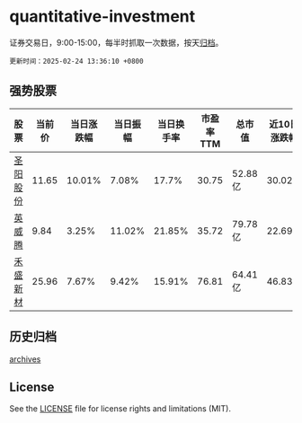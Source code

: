 # quantitative-investment

证券交易日，9:00-15:00，每半时抓取一次数据，按天[归档](archives)。

`更新时间：2025-02-24 13:36:10 +0800`

## 强势股票

|股票|当前价|当日涨跌幅|当日振幅|当日换手率|市盈率TTM|总市值|近10日涨跌幅|
|----|----|----|----|----|----|----|----|
|[圣阳股份](https://xueqiu.com/S/SZ002580)|11.65|10.01%|7.08%|17.7%|30.75|52.88亿|30.02%|
|[英威腾](https://xueqiu.com/S/SZ002334)|9.84|3.25%|11.02%|21.85%|35.72|79.78亿|22.69%|
|[禾盛新材](https://xueqiu.com/S/SZ002290)|25.96|7.67%|9.42%|15.91%|76.81|64.41亿|46.83%|

## 历史归档

[archives](archives)

## License

See the [LICENSE](LICENSE) file for license rights and limitations (MIT).